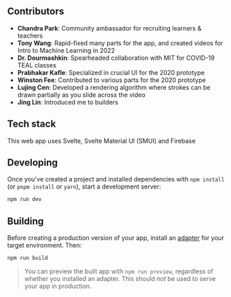 ## Contributors
- **Chandra Park**: Community ambassador for recruiting learners & teachers  
- **Tony Wang**: Rapid-fixed many parts for the app, and created videos for Intro to Machine Learning in 2022
- **Dr. Dourmashkin**: Spearheaded collaboration with MIT for COVID-19 TEAL classes  
- **Prabhakar Kafle**: Specialized in crucial UI for the 2020 prototype
- **Winston Fee**: Contributed to various parts for the 2020 prototype
- **Lujing Cen**: Developed a rendering algorithm where strokes can be drawn partially as you slide across the video
- **Jing Lin**: Introduced me to builders

## Tech stack
This web app uses Svelte, Svelte Material UI (SMUI) and Firebase

## Developing

Once you've created a project and installed dependencies with `npm install` (or `pnpm install` or `yarn`), start a development server:

```bash
npm run dev
```

## Building

Before creating a production version of your app, install an [adapter](https://kit.svelte.dev/docs#adapters) for your target environment. Then:

```bash
npm run build
```

> You can preview the built app with `npm run preview`, regardless of whether you installed an adapter. This should _not_ be used to serve your app in production.
